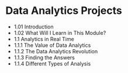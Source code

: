 # Data Analytics Projects
- 1.01 Introduction
- 1.02 What Will I Learn in This Module?
- 1.1 Analytics in Real Time
- 1.1.1 The Value of Data Analytics
- 1.1.2 The Data Analytics Revolution
- 1.1.3 Finding the Answers
- 1.1.4 Different Types of Analysis


